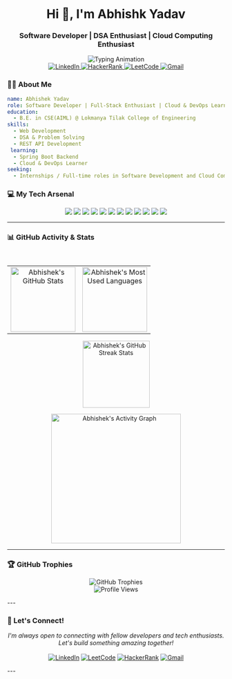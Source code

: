 <div id="header" align="center">

  <h1 align="center">Hi 👋, I'm Abhishk Yadav</h1>
  <h3 align="center">Software Developer | DSA Enthusiast | Cloud Computing Enthusiast</h3>

  <div align="center">
    <img src="https://readme-typing-svg.herokuapp.com?font=Fira+Code&size=22&pause=1000&color=00BFFF&center=true&vCenter=true&width=600&lines=Aspiring+Software+Developer;Full-Stack+Enthusiast;Cloud+%26+DevOps+Learner;Always+Learning+New+Things;React.js+%26+Java+Developer" alt="Typing Animation" />
  </div>

</div>
<!-- Social & Profile Links -->
<div align="center">
  <!-- LinkedIn -->
  <a href="https://www.linkedin.com/in/abhishek-yadav-325883270/" target="_blank">
    <img src="https://img.shields.io/badge/LinkedIn-0077B5?style=for-the-badge&logo=linkedin&logoColor=white" alt="LinkedIn"/>
  </a>

  <!-- HackerRank -->
  <a href="https://www.hackerrank.com/profile/new10abhi25" target="_blank">
    <img src="https://img.shields.io/badge/HackerRank-2EC866?style=for-the-badge&logo=HackerRank&logoColor=white" alt="HackerRank"/>
  </a>

  <!-- LeetCode -->
  <a href="https://leetcode.com/u/Abhi_y10/" target="_blank">
    <img src="https://img.shields.io/badge/-LeetCode-FFA116?style=for-the-badge&logo=LeetCode&logoColor=black" alt="LeetCode"/>
  </a>

  <!-- Gmail -->
  <a href="mailto:abhishek.j.yadav10@gmail.com">
    <img src="https://img.shields.io/badge/Gmail-D14836?style=for-the-badge&logo=gmail&logoColor=white" alt="Gmail"/>
  </a>
</div>



### 👨‍💻 About Me

```yaml
name: Abhishek Yadav
role: Software Developer | Full-Stack Enthusiast | Cloud & DevOps Learner
education:
  - B.E. in CSE(AIML) @ Lokmanya Tilak College of Engineering
skills:
  - Web Development
  - DSA & Problem Solving
  - REST API Development
 learning:
  - Spring Boot Backend
  - Cloud & DevOps Learner
seeking:
  - Internships / Full-time roles in Software Development and Cloud Computing
```

### 💻 My Tech Arsenal

<div align="center">

  <!-- Languages -->
  <img src="https://img.shields.io/badge/C-00599C?style=for-the-badge&logo=c&logoColor=white"/>
  <img src="https://img.shields.io/badge/C++-00599C?style=for-the-badge&logo=c%2B%2B&logoColor=white"/>
  <img src="https://img.shields.io/badge/Java-ED8B00?style=for-the-badge&logo=openjdk&logoColor=white"/>
  <img src="https://img.shields.io/badge/Python-3776AB?style=for-the-badge&logo=python&logoColor=white"/>
  <img src="https://img.shields.io/badge/JavaScript-F7DF1E?style=for-the-badge&logo=javascript&logoColor=black"/>

  <!-- Web Development -->
  <img src="https://img.shields.io/badge/HTML5-E34F26?style=for-the-badge&logo=html5&logoColor=white"/>
  <img src="https://img.shields.io/badge/CSS3-1572B6?style=for-the-badge&logo=css3&logoColor=white"/>
  <img src="https://img.shields.io/badge/Bootstrap-563D7C?style=for-the-badge&logo=bootstrap&logoColor=white"/>

  <!-- Databases -->
  <img src="https://img.shields.io/badge/MySQL-4479A1?style=for-the-badge&logo=mysql&logoColor=white"/>
  <img src="https://img.shields.io/badge/MongoDB-4EA94B?style=for-the-badge&logo=mongodb&logoColor=white"/>

  <!-- Tools -->
  <img src="https://img.shields.io/badge/Git-F05032?style=for-the-badge&logo=git&logoColor=white"/>
  <img src="https://img.shields.io/badge/Jupyter-F37626?style=for-the-badge&logo=jupyter&logoColor=white"/>

</div>

----


### 📊 GitHub Activity & Stats

<div align="center">

<br>

<table align="center">
  <tr>
    <td align="center">
      <img src="https://github-readme-stats.vercel.app/api?username=abhishek-yadav10&show_icons=true&theme=radical&hide_border=true&bg_color=0D1117" height="150" alt="Abhishek's GitHub Stats" />
    </td>
    <td align="center">
      <img src="https://github-readme-stats.vercel.app/api/top-langs/?username=abhishek-yadav10&layout=compact&theme=radical&hide_border=true&bg_color=0D1117" height="150" alt="Abhishek's Most Used Languages" />
    </td>
  </tr>
</table>

<p align="center">
  <img src="https://streak-stats.demolab.com?user=abhishek-yadav10&theme=radical&hide_border=true&background=0D1117&ring=FF6B6B&fire=FF6B6B&currStreakLabel=FF6B6B" height="155" alt="Abhishek's GitHub Streak Stats" />
</p>

<p align="center">
  <img src="https://github-readme-activity-graph.vercel.app/graph?username=abhishek-yadav10&bg_color=0D1117&color=FF6B6B&line=FF6B6B&point=FFFFFF&area=true&hide_border=true&radius=16" height="300" alt="Abhishek's Activity Graph" />
</p>

</div>


----------

### 🏆 GitHub Trophies

<p align="center">
  <img src="https://github-profile-trophy.vercel.app/?username=abhishek-yadav10&theme=tokyonight&no-frame=true&no-bg=true&row=1&column=7&margin-w=15&margin-h=15" alt="GitHub Trophies"/>
  
  <br>
  
  <img src="https://komarev.com/ghpvc/?username=abhishek-yadav10&label=Profile%20Views&color=bb9af7&style=for-the-badge" alt="Profile Views"/>
</p>
---

### 🤝 Let's Connect!

<p align="center">
  <em>I'm always open to connecting with fellow developers and tech enthusiasts. Let's build something amazing together!</em>
  <br><br>
  <a href="https://www.linkedin.com/in/abhishek-yadav-325883270/" target="_blank"><img src="https://img.shields.io/badge/LinkedIn-0077B5?style=for-the-badge&logo=linkedin&logoColor=white" alt="LinkedIn"/></a>
  <a href="https://leetcode.com/u/Abhi_y10/" target="_blank"><img src="https://img.shields.io/badge/-LeetCode-FFA116?style=for-the-badge&logo=LeetCode&logoColor=black" alt="LeetCode"/></a>
  <a href="https://www.hackerrank.com/profile/new10abhi25" target="_blank"><img src="https://img.shields.io/badge/-HackerRank-2EC866?style=for-the-badge&logo=HackerRank&logoColor=white" alt="HackerRank"/></a>
  <a href="mailto:abhishek.j.yadav10@gmail.com"><img src="https://img.shields.io/badge/Gmail-D14836?style=for-the-badge&logo=gmail&logoColor=white" alt="Gmail"/></a>
</p>
---

